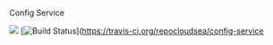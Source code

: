 Config Service

![](https://reposs.herokuapp.com/?path=CocoaPods/Specs)
[![Build Status](https://travis-ci.org/repocloudsea/config-service.svg?branch=master)](https://travis-ci.org/repocloudsea/config-service
